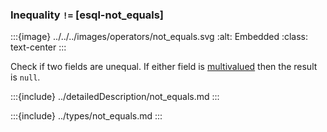 ### Inequality `!=` [esql-not_equals]

:::{image} ../../../images/operators/not_equals.svg
:alt: Embedded
:class: text-center
:::

Check if two fields are unequal. If either field is [multivalued](/reference/query-languages/esql/esql-multivalued-fields.md) then the result is `null`.

:::{include} ../detailedDescription/not_equals.md
:::

:::{include} ../types/not_equals.md
:::
